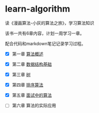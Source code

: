 # learn-algorithm
读《漫画算法-小灰的算法之旅》，学习算法知识

该书一共有6章内容，计划一周学习一章。

配合代码和markdown笔记记录学习过程。

- [x] 第一章 [算法概述](./docs/1.算法概述.md)

- [x] 第二章 [数据结构基础](./docs/2.数据结构基础.md)

- [x] 第三章 [树](./docs/3.树.md)

- [x] 第四章 [排序算法](./docs/4.排序算法.md)

- [x] 第五章 [面试中的算法](./docs/5.面试中的算法.md)

- [ ] 第六章 算法的实际应用
